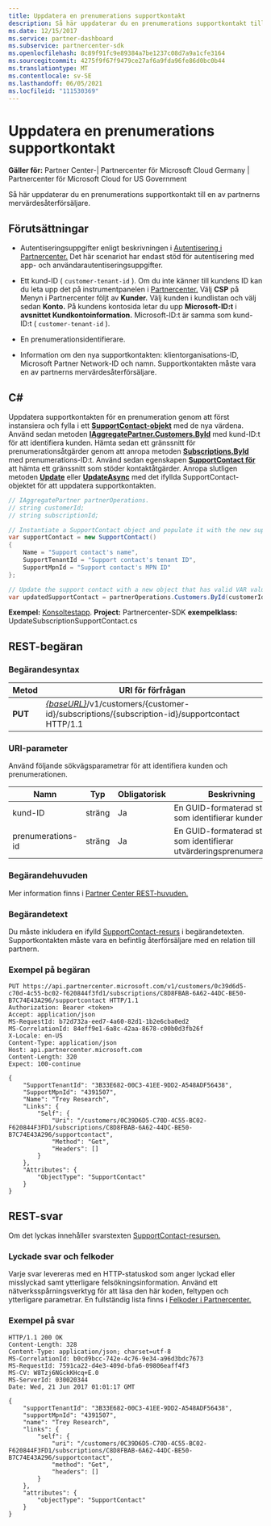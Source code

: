```yaml
---
title: Uppdatera en prenumerations supportkontakt
description: Så här uppdaterar du en prenumerations supportkontakt till en av partnerns mervärdesåterförsäljare.
ms.date: 12/15/2017
ms.service: partner-dashboard
ms.subservice: partnercenter-sdk
ms.openlocfilehash: 8c89f91fc9e89384a7be1237c08d7a9a1cfe3164
ms.sourcegitcommit: 4275f9f67f9479ce27af6a9fda96fe86d0bc0b44
ms.translationtype: MT
ms.contentlocale: sv-SE
ms.lasthandoff: 06/05/2021
ms.locfileid: "111530369"
---
```

# <a name="update-a-subscriptions-support-contact"></a>Uppdatera en prenumerations supportkontakt

**Gäller för:** Partner Center-| Partnercenter för Microsoft Cloud Germany | Partnercenter för Microsoft Cloud for US Government

Så här uppdaterar du en prenumerations supportkontakt till en av partnerns mervärdesåterförsäljare.

## <a name="prerequisites"></a>Förutsättningar

- Autentiseringsuppgifter enligt beskrivningen i [Autentisering i Partnercenter.](partner-center-authentication.md) Det här scenariot har endast stöd för autentisering med app- och användarautentiseringsuppgifter.

- Ett kund-ID ( `customer-tenant-id` ). Om du inte känner till kundens ID kan du leta upp det på instrumentpanelen i [Partnercenter.](https://partner.microsoft.com/dashboard) Välj **CSP** på Menyn i Partnercenter följt av **Kunder.** Välj kunden i kundlistan och välj sedan **Konto.** På kundens kontosida letar du upp **Microsoft-ID:t** i **avsnittet Kundkontoinformation.** Microsoft-ID:t är samma som kund-ID:t ( `customer-tenant-id` ).

- En prenumerationsidentifierare.

- Information om den nya supportkontakten: klientorganisations-ID, Microsoft Partner Network-ID och namn. Supportkontakten måste vara en av partnerns mervärdesåterförsäljare.

## <a name="c"></a>C\#

Uppdatera supportkontakten för en prenumeration genom att först instansiera och fylla i ett [**SupportContact-objekt**](/dotnet/api/microsoft.store.partnercenter.models.subscriptions.supportcontact) med de nya värdena. Använd sedan metoden [**IAggregatePartner.Customers.ById**](/dotnet/api/microsoft.store.partnercenter.customers.icustomercollection.byid) med kund-ID:t för att identifiera kunden. Hämta sedan ett gränssnitt för prenumerationsåtgärder genom att anropa metoden [**Subscriptions.ById**](/dotnet/api/microsoft.store.partnercenter.customerusers.icustomerusercollection.byid) med prenumerations-ID:t. Använd sedan egenskapen [**SupportContact för**](/dotnet/api/microsoft.store.partnercenter.subscriptions.isubscription.supportcontact) att hämta ett gränssnitt som stöder kontaktåtgärder. Anropa slutligen metoden [**Update**](/dotnet/api/microsoft.store.partnercenter.subscriptions.isubscriptionsupportcontact.update) eller [**UpdateAsync**](/dotnet/api/microsoft.store.partnercenter.subscriptions.isubscriptionsupportcontact.updateasync) med det ifyllda SupportContact-objektet för att uppdatera supportkontakten.

``` csharp
// IAggregatePartner partnerOperations.
// string customerId;
// string subscriptionId;

// Instantiate a SupportContact object and populate it with the new support contact information.
var supportContact = new SupportContact()
{
    Name = "Support contact's name",
    SupportTenantId = "Support contact's tenant ID",
    SupportMpnId = "Support contact's MPN ID"
};

// Update the support contact with a new object that has valid VAR values.
var updatedSupportContact = partnerOperations.Customers.ById(customerId).Subscriptions.ById(subscriptionID).SupportContact.Update(supportContact);
```

**Exempel:** [Konsoltestapp](console-test-app.md). **Project:** Partnercenter-SDK **exempelklass:** UpdateSubscriptionSupportContact.cs

## <a name="rest-request"></a>REST-begäran

### <a name="request-syntax"></a>Begärandesyntax

| Metod  | URI för förfrågan                                                                                                                    |
|---------|--------------------------------------------------------------------------------------------------------------------------------|
| **PUT** | [*{baseURL}*](partner-center-rest-urls.md)/v1/customers/{customer-id}/subscriptions/{subscription-id}/supportcontact HTTP/1.1 |

### <a name="uri-parameter"></a>URI-parameter

Använd följande sökvägsparametrar för att identifiera kunden och prenumerationen.

| Namn            | Typ   | Obligatorisk | Beskrivning                                                     |
|-----------------|--------|----------|-----------------------------------------------------------------|
| kund-ID     | sträng | Ja      | En GUID-formaterad sträng som identifierar kunden.           |
| prenumerations-id | sträng | Ja      | En GUID-formaterad sträng som identifierar utvärderingsprenumerationen. |

### <a name="request-headers"></a>Begärandehuvuden

Mer information finns i [Partner Center REST-huvuden.](headers.md)

### <a name="request-body"></a>Begärandetext

Du måste inkludera en ifylld [SupportContact-resurs](subscription-resources.md#supportcontact) i begärandetexten. Supportkontakten måste vara en befintlig återförsäljare med en relation till partnern.

### <a name="request-example"></a>Exempel på begäran

```http
PUT https://api.partnercenter.microsoft.com/v1/customers/0c39d6d5-c70d-4c55-bc02-f620844f3fd1/subscriptions/C8D8FBAB-6A62-44DC-BE50-B7C74E43A296/supportcontact HTTP/1.1
Authorization: Bearer <token>
Accept: application/json
MS-RequestId: b72d732a-eed7-4a60-82d1-1b2e6cba0ed2
MS-CorrelationId: 84eff9e1-6a8c-42aa-8678-c00b0d3fb26f
X-Locale: en-US
Content-Type: application/json
Host: api.partnercenter.microsoft.com
Content-Length: 320
Expect: 100-continue

{
    "SupportTenantId": "3B33E682-00C3-41EE-9DD2-A548ADF56438",
    "SupportMpnId": "4391507",
    "Name": "Trey Research",
    "Links": {
        "Self": {
            "Uri": "/customers/0C39D6D5-C70D-4C55-BC02-F620844F3FD1/subscriptions/C8D8FBAB-6A62-44DC-BE50-B7C74E43A296/supportcontact",
            "Method": "Get",
            "Headers": []
        }
    },
    "Attributes": {
        "ObjectType": "SupportContact"
    }
}
```

## <a name="rest-response"></a>REST-svar

Om det lyckas innehåller svarstexten [SupportContact-resursen.](subscription-resources.md#supportcontact)

### <a name="response-success-and-error-codes"></a>Lyckade svar och felkoder

Varje svar levereras med en HTTP-statuskod som anger lyckad eller misslyckad samt ytterligare felsökningsinformation. Använd ett nätverksspårningsverktyg för att läsa den här koden, feltypen och ytterligare parametrar. En fullständig lista finns i [Felkoder i Partnercenter.](error-codes.md)

### <a name="response-example"></a>Exempel på svar

```http
HTTP/1.1 200 OK
Content-Length: 328
Content-Type: application/json; charset=utf-8
MS-CorrelationId: b0cd9bcc-742e-4c76-9e34-a96d3bdc7673
MS-RequestId: 7591ca22-d4e3-409d-bfa6-09806eaff4f3
MS-CV: W8Tzj6NGckKHcq+E.0
MS-ServerId: 030020344
Date: Wed, 21 Jun 2017 01:01:17 GMT

{
    "supportTenantId": "3B33E682-00C3-41EE-9DD2-A548ADF56438",
    "supportMpnId": "4391507",
    "name": "Trey Research",
    "links": {
        "self": {
            "uri": "/customers/0C39D6D5-C70D-4C55-BC02-F620844F3FD1/subscriptions/C8D8FBAB-6A62-44DC-BE50-B7C74E43A296/supportcontact",
            "method": "Get",
            "headers": []
        }
    },
    "attributes": {
        "objectType": "SupportContact"
    }
}
```
